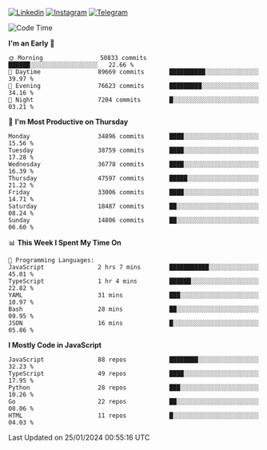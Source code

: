 [![Linkedin](https://img.shields.io/badge/-Archie-blue?style=flat-square&labelColor=gray&logo=Linkedin&logoColor=white&link=https://www.linkedin.com/in/archisdi)](https://www.linkedin.com/in/archisdi)
[![Instagram](https://img.shields.io/badge/-@archisdi-orange?style=flat-square&labelColor=gray&logo=Instagram&logoColor=white&link=https://www.instagram.com/archisdi)](https://www.instagram.com/archisdi)
[![Telegram](https://img.shields.io/badge/-aai-informational?style=flat-square&labelColor=gray&logo=telegram&logoColor=white&link=https://t.me/archisdi)](https://t.me/archisdi)

<!--START_SECTION:waka-->
![Code Time](http://img.shields.io/badge/Code%20Time-2%2C505%20hrs%2057%20mins-blue)

**I'm an Early 🐤** 

```text
🌞 Morning                50833 commits       ██████░░░░░░░░░░░░░░░░░░░   22.66 % 
🌆 Daytime                89669 commits       ██████████░░░░░░░░░░░░░░░   39.97 % 
🌃 Evening                76623 commits       █████████░░░░░░░░░░░░░░░░   34.16 % 
🌙 Night                  7204 commits        █░░░░░░░░░░░░░░░░░░░░░░░░   03.21 % 
```
📅 **I'm Most Productive on Thursday** 

```text
Monday                   34896 commits       ████░░░░░░░░░░░░░░░░░░░░░   15.56 % 
Tuesday                  38759 commits       ████░░░░░░░░░░░░░░░░░░░░░   17.28 % 
Wednesday                36778 commits       ████░░░░░░░░░░░░░░░░░░░░░   16.39 % 
Thursday                 47597 commits       █████░░░░░░░░░░░░░░░░░░░░   21.22 % 
Friday                   33006 commits       ████░░░░░░░░░░░░░░░░░░░░░   14.71 % 
Saturday                 18487 commits       ██░░░░░░░░░░░░░░░░░░░░░░░   08.24 % 
Sunday                   14806 commits       ██░░░░░░░░░░░░░░░░░░░░░░░   06.60 % 
```


📊 **This Week I Spent My Time On** 

```text
💬 Programming Languages: 
JavaScript               2 hrs 7 mins        ███████████░░░░░░░░░░░░░░   45.01 % 
TypeScript               1 hr 4 mins         ██████░░░░░░░░░░░░░░░░░░░   22.82 % 
YAML                     31 mins             ███░░░░░░░░░░░░░░░░░░░░░░   10.97 % 
Bash                     28 mins             ██░░░░░░░░░░░░░░░░░░░░░░░   09.95 % 
JSON                     16 mins             █░░░░░░░░░░░░░░░░░░░░░░░░   05.86 % 
```

**I Mostly Code in JavaScript** 

```text
JavaScript               88 repos            ████████░░░░░░░░░░░░░░░░░   32.23 % 
TypeScript               49 repos            ████░░░░░░░░░░░░░░░░░░░░░   17.95 % 
Python                   28 repos            ███░░░░░░░░░░░░░░░░░░░░░░   10.26 % 
Go                       22 repos            ██░░░░░░░░░░░░░░░░░░░░░░░   08.06 % 
HTML                     11 repos            █░░░░░░░░░░░░░░░░░░░░░░░░   04.03 % 
```




 Last Updated on 25/01/2024 00:55:16 UTC
<!--END_SECTION:waka-->